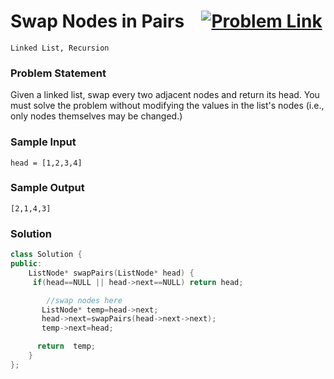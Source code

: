 
# Swap Nodes in Pairs &ensp;  [![Problem Link](https://img.shields.io/badge/-LeetCode-FFA116?style=for-the-badge&logo=LeetCode&logoColor=black)](https://leetcode.com/problems/swap-nodes-in-pairs/description/)

```
Linked List, Recursion
``` 
### Problem Statement 
Given a linked list, swap every two adjacent nodes and return its head. You must solve the problem without modifying the values in the list's nodes (i.e., only nodes themselves may be changed.)
 
### Sample Input
```
head = [1,2,3,4]
```
### Sample Output
```
[2,1,4,3]
```

### Solution
```cpp
class Solution {
public:
    ListNode* swapPairs(ListNode* head) {
     if(head==NULL || head->next==NULL) return head;

        //swap nodes here
       ListNode* temp=head->next;
       head->next=swapPairs(head->next->next);
       temp->next=head;

      return  temp;
    }
};
```